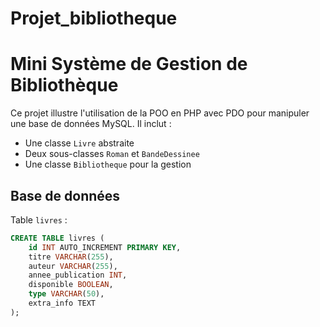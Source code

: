 # Projet_bibliotheque
 # Mini Système de Gestion de Bibliothèque

Ce projet illustre l'utilisation de la POO en PHP avec PDO pour manipuler une base de données MySQL. Il inclut :
- Une classe `Livre` abstraite
- Deux sous-classes `Roman` et `BandeDessinee`
- Une classe `Bibliotheque` pour la gestion

## Base de données
Table `livres` :
```sql
CREATE TABLE livres (
    id INT AUTO_INCREMENT PRIMARY KEY,
    titre VARCHAR(255),
    auteur VARCHAR(255),
    annee_publication INT,
    disponible BOOLEAN,
    type VARCHAR(50),
    extra_info TEXT
);
